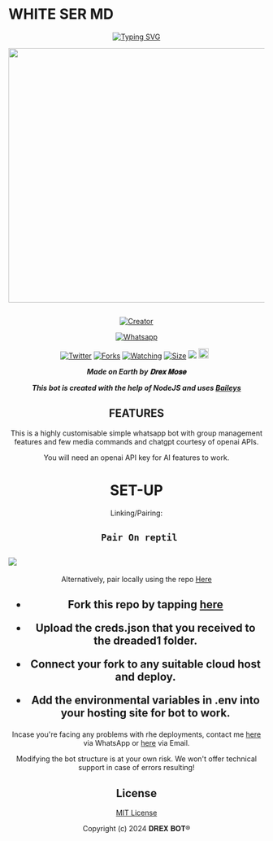 # WHITE SER MD
<div align="center">
<a href="https://git.io/typing-svg"><img src="https://readme-typing-svg.demolab.com?font=Black+Ops+One&size=50&pause=1000&color=1BAFBAFF&center=true&width=910&height=100&lines=𝐃𝐑𝐄𝐗+𝐁𝐎𝐓;A+WHATSAPP+BOT;CREATED+BY+DREX+MOSE" alt="Typing SVG" /></a>
  </p>
  
<p align="center">
<img src="https://telegra.ph/file/873f7994874e279bd0e55.png" width="650" height="500"/>
</p>
<p align="center">
  <a href="#"><img src="http://readme-typing-svg.herokuapp.com?color=d1fa02&center=true&vCenter=true&multiline=false&lines=DREX-BOT+WHATSAPP+BOT" alt="">
</p>
<p align="center">
<a href="#"><img title="Creator" src="https://img.shields.io/badge/Creator-DREX MOSE-red.svg?style=for-the-badge&logo=github"></a>
</p>
<p align="center">
<a href="'https://wa.me/254102074064yoh+𝕯⃟𝗮𝗿𝗸_𝗜𝗻𝘁𝗲𝗻𝘁⃟ꦿ⸼ +nishow+venye+nitadeploy+drex-ai'"><img title="Whatsapp" src="'https://wa.me/254102074064yoh+𝕯⃟𝗮𝗿𝗸_𝗜𝗻𝘁𝗲𝗻𝘁⃟ꦿ⸼ +nishow+venye+nitadeploy+drex-ai'?color=green&style=flat-square"></a>
  
<a href="https://wa.me/254102074064yoh+𝕯⃟𝗮𝗿𝗸_𝗜𝗻𝘁𝗲𝗻𝘁⃟ꦿ⸼"><img title="Twitter" src="https://x.com/NSirm5?s=09?color=black&style=flat-square"></a>
<a href="https://github.com/drexmose/drex-ai/network/members"><img title="Forks" src="https://img.shields.io/github/fork/drexmose/drex-ai?color=yellow&style=flat-square"></a>
<a href="https://github.com/drexmose/drex-ai/watchers"><img title="Watching" src="https://img.shields.io/github/watchers/drexmose/drex-ai?label=Watchers&color=red&style=flat-square"></a>
<a href="https://github.com/drexmose/drex-ai/"><img title="Size" src="https://img.shields.io/github/repo-size/AlipBot/Api-Alpis?style=flat-square&color=darkred"></a>
<a href="https://hits.seeyoufarm.com"><img src="https://hits.seeyoufarm.com/api/count/incr/badge.svg?url=https://github.com/drexmose/drex-ai/%2Fhit-counter&count_bg=%2379C83D&title_bg=%23555555&icon=probot.svg&icon_color=%2304FF00&title=hits&edge_flat=false"/></a>
<a href="https://github.com/drexmose/drex-ai/graphs/commit-activity"><img height="20" src="https://img.shields.io/badge/Maintained-No-red.svg"></a>&nbsp;&nbsp;
</p>


***Made on Earth by 𝐃𝐫𝐞𝐱 𝐌𝐨𝐬𝐞***


***This bot is created with the help of NodeJS and uses [Baileys](https://github.com/adiwajshing/Baileys)***

## FEATURES
This is a highly customisable simple whatsapp bot with group management features and few media commands and chatgpt courtesy of openai APIs.

You will need an openai API key for AI features to work.

# SET-UP

Linking/Pairing:


## ` Pair On reptil`
<h2 align="left">  <a href="https://replit.com/@darkintent120/Pairing-drex9"><img src="https://repl.it/badge/github/quiec/whatsasena" />
</a>
</h2>

Alternatively, pair locally using the repo [Here](https://github.com/Fortunatusmokaya/DREADED-PAIRING)

    
<h2 align="center">   



    
<h2 align="center">   

- Fork this repo by tapping  [here](https://github.com/drexmose/drex-ai/fork)


- Upload the creds.json that you received to the dreaded1 folder.

- Connect your fork to any suitable cloud host and deploy.

- Add the environmental variables in .env into your hosting site for bot to work.
</h2>
 
     

    
 



Incase you're facing any problems with rhe deployments, contact me  [here](https://wa.me/254102074064) via WhatsApp or [here](darkintent120@gmail.com) via Email.

Modifying the bot structure is at your own risk. We won't offer technical support in case of errors resulting!


## License

[MIT License](https://https://github.com/drexmose/Cdrex-ai/blob/main/LICENSE)

Copyright (c) 2024 𝐃𝐑𝐄𝐗 𝐁𝐎𝐓®

